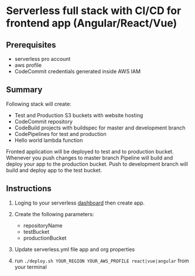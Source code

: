 # Serverless full stack with CI/CD for frontend app (Angular/React/Vue)

## Prerequisites
  - serverless pro account
  - aws profile 
  - CodeCommit credentials generated inside AWS IAM 

## Summary
Following stack will create:
  - Test and Production S3 buckets with website hosting
  - CodeCommit repository 
  - CodeBuild projects with buildspec for master and development branch
  - CodePipelines for test and production
  - Hello world lambda function

Fronted application will be deployed to test and to production bucket. Whenever you push changes to master branch Pipeline will build and deploy your app to the production bucket. Push to development branch will build and deploy app to the test bucket. 

## Instructions

1. Loging to your serverless [dashboard](https://app.serverless.com) then create app.

2. Create the following parameters:
    - repositoryName
    - testBucket
    - productionBucket

3. Update serverless.yml file app and org properties

4. run `./deploy.sh YOUR_REGION YOUR_AWS_PROFILE react|vue|angular` from your terminal
